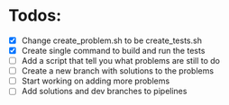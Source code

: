 # Todos:

- [x] Change create_problem.sh to be create_tests.sh
- [x] Create single command to build and run the tests
- [ ] Add  a script that tell you what problems are still to do
- [ ] Create a new branch with solutions to the problems
- [ ] Start working on adding more problems
- [ ] Add solutions and dev branches to pipelines
